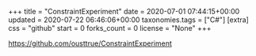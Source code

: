 +++
title = "ConstraintExperiment"
date = 2020-07-01 07:44:15+00:00
updated = 2020-07-22 06:46:06+00:00
taxonomies.tags = ["C#"]
[extra]
css = "github"
start = 0
forks_count = 0
license = "None"
+++

<https://github.com/ousttrue/ConstraintExperiment>


